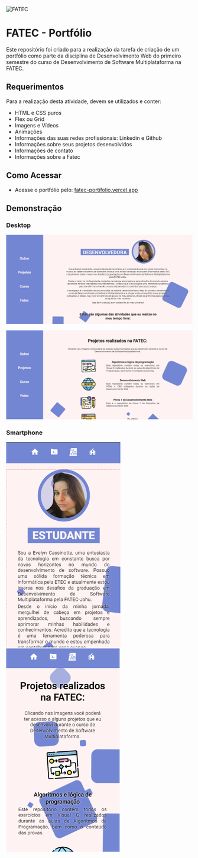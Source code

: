 ![FATEC](https://github.com/Evelyn-Cass/fatec-portifolio/blob/main/assets/images/fatec.png)

# FATEC - Portfólio
Este repositório foi criado para a realização da tarefa de criação de um portfólio como parte da disciplina de Desenvolvimento Web do primeiro semestre do curso de Desenvolvimento de Software Multiplataforma na FATEC.

## Requerimentos
Para a realização desta atividade, devem se utilizados e conter:

- HTML e CSS puros
- Flex ou Grid
- Imagens e Vídeos
- Animações
- Informações das suas redes profissionais: Linkedin e Github
- Informações sobre seus projetos desenvolvidos
- Informações de contato
- Informações sobre a Fatec

## Como Acessar

 - Acesse o portfólio pelo: [fatec-portifolio.vercel.app](https://fatec-portifolio.vercel.app/) 

## Demonstração

### Desktop
![alt text](assets/images/captura-tela1.png)

![alt text](assets/images/captura-tela2.png)


### Smartphone

![alt text](assets/images/captura-tela4.png)  ![alt text](assets/images/captura-tela3.png)
